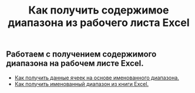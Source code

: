 ﻿---
title: Как получить содержимое диапазона из рабочего листа Excel
second_title: Aspose.Cells Cloud Documen
linktitle: Ge
type: docs
url: /ru/ranges/get/
keywords: How to get range content from an Excel worksheet
description: Aspose.Cells Cloud REST API поддерживает получение содержимого диапазона из Excel Worksheet. SDK поддерживает различные языки разработки. Они включают Android, C#, Go, Java, NodeJS, Perl, PHP, Python, Ruby и Swift
weight: 20
kwords: Excel, Office Облако, REST API, Электронная таблица, PDF, CSV, Json, Markdown, Как получить содержимое диапазона из рабочего листа Excel
---
## Работаем с получением содержимого диапазона на рабочем листе Excel.


- [Как получить данные ячеек на основе именованного диапазона.](/cells/ru/ranges/get/values/) 
- [Как получить именованный диапазон из книги Excel.](/cells/ru/ranges/get/name/) 


